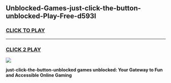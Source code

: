 
## Unblocked-Games-just-click-the-button-unblocked-Play-Free-d593l
<h3>
<a href="https://premium76.site?title=just-click-the-button-unblocked&ref=18A1">CLICK TO PLAY</a></h3>
<hr>

<h3>
<a href="https://premium76.site?title=just-click-the-button-unblocked&ref=18A1">CLICK 2 PLAY</a>
  
</h3>

<a href="https://premium76.site?title=just-click-the-button-unblocked&ref=18A1"><img src="https://clearcache.store/games.png"></a>


**just-click-the-button-unblocked games unblocked: Your Gateway to Fun and Accessible Online Gaming**
